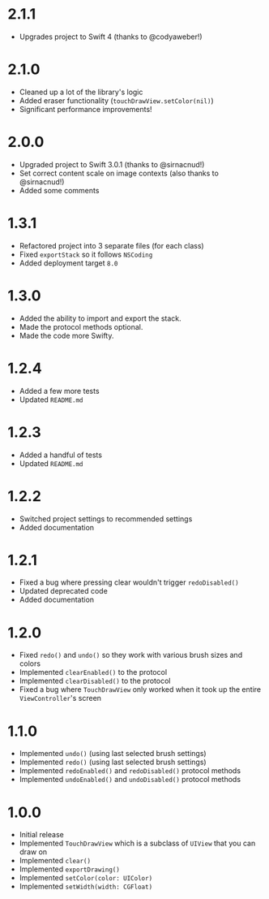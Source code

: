 # 2.1.1

- Upgrades project to Swift 4 (thanks to @codyaweber!)

# 2.1.0

- Cleaned up a lot of the library's logic
- Added eraser functionality (`touchDrawView.setColor(nil)`)
- Significant performance improvements!

# 2.0.0

- Upgraded project to Swift 3.0.1 (thanks to @sirnacnud!)
- Set correct content scale on image contexts (also thanks to @sirnacnud!)
- Added some comments

# 1.3.1

- Refactored project into 3 separate files (for each class)
- Fixed `exportStack` so it follows `NSCoding`
- Added deployment target `8.0`

# 1.3.0

- Added the ability to import and export the stack.
- Made the protocol methods optional.
- Made the code more Swifty.

# 1.2.4

- Added a few more tests
- Updated `README.md`

# 1.2.3

- Added a handful of tests
- Updated `README.md`

# 1.2.2

- Switched project settings to recommended settings
- Added documentation

# 1.2.1

- Fixed a bug where pressing clear wouldn't trigger `redoDisabled()`
- Updated deprecated code
- Added documentation

# 1.2.0

- Fixed `redo()` and `undo()` so they work with various brush sizes and colors
- Implemented `clearEnabled()` to the protocol
- Implemented `clearDisabled()` to the protocol
- Fixed a bug where `TouchDrawView` only worked when it took up the entire `ViewController`'s screen

# 1.1.0

- Implemented `undo()` (using last selected brush settings)
- Implemented `redo()` (using last selected brush settings)
- Implemented `redoEnabled()` and `redoDisabled()` protocol methods
- Implemented `undoEnabled()` and `undoDisabled()` protocol methods

# 1.0.0

- Initial release
- Implemented `TouchDrawView` which is a subclass of `UIView` that you can draw on
- Implemented `clear()`
- Implemented `exportDrawing()`
- Implemented `setColor(color: UIColor)`
- Implemented `setWidth(width: CGFloat)`
